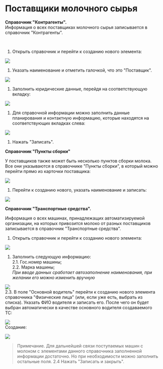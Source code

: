 # Поставщики молочного сырья

**Справочник "Контрагенты".**  
Информация о всех поставщиках молочного
сырья записывается в справочник "Контрагенты".

 

1.   Открыть справочник и перейти к созданию нового элемента:

![](postavshchiki_molochnogo_syrya.assets/1.png)  
1.   Указать наименование и отметить галочкой, что это "Поставщик".

![](postavshchiki_molochnogo_syrya.assets/2.png) 
1.    Заполнить юридические данные, перейдя на соответствующую вкладку:

![](postavshchiki_molochnogo_syrya.assets/3.png)
1.    Для справочной информации можно заполнить данные планирования и контактную информацию, которые находятся на соответствующих вкладках слева:

![](postavshchiki_molochnogo_syrya.assets/4.png)
1.   Нажать "Записать".


**Справочник "Пункты сборки"**

У поставщиков также может быть несколько пунктов сборки молока. Все они указываются в справочнике "Пункты сборки", в который можно перейти прямо из карточки поставщика:

![](postavshchiki_molochnogo_syrya.assets/5.png)  

1.   Перейти к созданию нового, указать наименование и записать:

![](postavshchiki_molochnogo_syrya.assets/6.png)  


**Справочник "Транспортные средства".**  

Информация о всех машинах, принадлежащих автоматизируемой организации, на которых привозится молоко от разных поставщиков записывается в справочник "Транспортные средства".

1.   Открыть справочник и перейти к созданию нового элемента:

![](postavshchiki_molochnogo_syrya.assets/7.png)  
1.   Заполнить следующую информацию:  
2.1.   Гос.номер машины;  
2.2.   Марка машины;  
*При вводе данных сработает автозаполнение наименования, при желании его можно изменить вручную*

![](postavshchiki_molochnogo_syrya.assets/8.png)  
2.3.   В поле "Основной водитель" перейти к созданию нового элемента
    справочника "Физические лица" (или, если уже есть, выбрать из
    списка). Указать ФИО водителя и записать его. После чего он будет
    выбран автоматически в качестве основного водителя создаваемого ТС:

![](postavshchiki_molochnogo_syrya.assets/9.png)  
    Создание:

![](postavshchiki_molochnogo_syrya.assets/10.png)
>   Примечание. Для дальнейшей связи поступаемых машин с молоком с
    элементами данного справочника заполненной информации достаточно. Но
    при необходимости можно заполнить остальные поля.
2.4    Нажать "Записать и закрыть".


